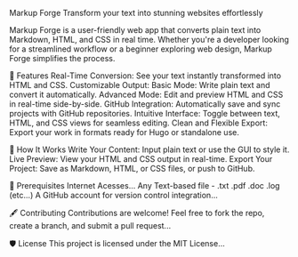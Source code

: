 Markup Forge
Transform your text into stunning websites effortlessly

Markup Forge is a user-friendly web app that converts plain text into Markdown, HTML, and CSS in real time. Whether you're a developer looking for a streamlined workflow or a beginner exploring web design, Markup Forge simplifies the process.

🚀 Features
Real-Time Conversion: See your text instantly transformed into HTML and CSS.
Customizable Output:
Basic Mode: Write plain text and convert it automatically.
Advanced Mode: Edit and preview HTML and CSS in real-time side-by-side.
GitHub Integration: Automatically save and sync projects with GitHub repositories.
Intuitive Interface: Toggle between text, HTML, and CSS views for seamless editing.
Clean and Flexible Export: Export your work in formats ready for Hugo or standalone use.

🌟 How It Works
Write Your Content: Input plain text or use the GUI to style it.
Live Preview: View your HTML and CSS output in real-time.
Export Your Project: Save as Markdown, HTML, or CSS files, or push to GitHub.

🔧 Prerequisites
Internet Acesses...
Any Text-based file - .txt .pdf .doc .log (etc...)
A GitHub account for version control integration...

🖋️ Contributing
Contributions are welcome! Feel free to fork the repo, create a branch, and submit a pull request...

🛡️ License
This project is licensed under the MIT License...

